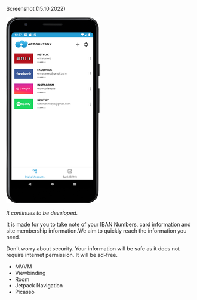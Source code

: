 Screenshot (15.10.2022)

<img src="https://github.com/emretanerc/AccountBox/blob/main/preview.png" width="250" height="500">

*It continues to be developed.*

It is made for you to take note of your IBAN Numbers, card information and site membership information.We aim to quickly reach the information you need.

Don't worry about security. Your information will be safe as it does not require internet permission. It will be ad-free.


- MVVM
- Viewbinding
- Room
- Jetpack Navigation
- Picasso
